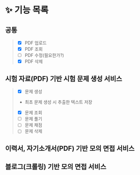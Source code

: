 # :sparkles: 기능 목록
## 공통
> - [x] PDF 업로드
> - [x] PDF 조회
> - [ ] PDF 수정(필요한가?)
> - [x] PDF 삭제

## 시험 자료(PDF) 기반 시험 문제 생성 서비스
> - [x] 문제 생성
> + 최초 문제 생성 시 추출한 텍스트 저장
> - [x] 문제 조회
> - [ ] 문제 풀기
> - [ ] 문제 채점
> - [ ] 문제 삭제
## 이력서, 자기소개서(PDF) 기반 모의 면접 서비스
## 블로그(크롤링) 기반 모의 면접 서비스
